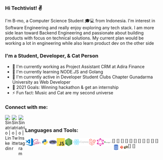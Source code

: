 ### Hi Techtivist! ✌
I'm B-mo, a Computer Science Student 🎓💻 from Indonesia. I'm interest in Software Engineering and really enjoy exploring any tech stack. I am more side lean toward Backend Engineering and passionate about building products with focus on technical solutions. My current plan would be working a lot in engineering while also learn product dev on the other side

### I'm a Student, Developer, & Cat Person
- 🏢 I'm currently working as Project Assistant CRM at Adira Finance
- 🚀 I'm currently learning NODE.JS and Golang
- 👋 I'm currently active in Developer Student Clubs Chapter Gunadarma University as Web Developer
- 🎯 2021 Goals: Winning hackathon & get an internship
- ⚡ Fun fact: Music and Cat are my second universe

### Connect with me:

[<img align="left" alt="Sinatrio | Linkedin" width="22px" src="https://cdn.jsdelivr.net/npm/simple-icons@v4/icons/linkedin.svg">][linkedin]
[<img align="left" alt="Sinatrio | Twitter" width="22px" src="https://cdn.jsdelivr.net/npm/simple-icons@v4/icons/twitter.svg">][twitter]
[<img align="left" alt="Sinatrio | Instagram" width="22px" src="https://cdn.jsdelivr.net/npm/simple-icons@v4/icons/instagram.svg">][instagram]

<br/>

### Languages and Tools:

[<img align="left" alt="Visual Studio Code" width="26px" src="https://raw.githubusercontent.com/github/explore/80688e429a7d4ef2fca1e82350fe8e3517d3494d/topics/visual-studio-code/visual-studio-code.png"/>]
[<img align="left" alt="Saas" width="26px" src="https://raw.githubusercontent.com/github/explore/80688e429a7d4ef2fca1e82350fe8e3517d3494d/topics/sass/sass.png"/>]
[<img align="left" alt="Python" width="26px" src="https://raw.githubusercontent.com/github/explore/80688e429a7d4ef2fca1e82350fe8e3517d3494d/topics/python/python.png"/>]
[<img align="left" alt="PHP" width="26px" src="https://raw.githubusercontent.com/github/explore/80688e429a7d4ef2fca1e82350fe8e3517d3494d/topics/php/php.png"/>]
[<img align="left" alt="Javascript" width="26px" src="https://raw.githubusercontent.com/github/explore/80688e429a7d4ef2fca1e82350fe8e3517d3494d/topics/javascript/javascript.png"/>]
[<img align="left" alt="Node" width="26px" src="https://raw.githubusercontent.com/github/explore/80688e429a7d4ef2fca1e82350fe8e3517d3494d/topics/nodejs/nodejs.png"/>]
[<img align="left" alt="React" width="26px" src="https://raw.githubusercontent.com/github/explore/80688e429a7d4ef2fca1e82350fe8e3517d3494d/topics/react/react.png"/>]
[<img align="left" alt="Express" width="26px" src="https://raw.githubusercontent.com/github/explore/80688e429a7d4ef2fca1e82350fe8e3517d3494d/topics/express/express.png"/>]
[<img align="left" alt="Laravel" width="26px" src="https://raw.githubusercontent.com/github/explore/80688e429a7d4ef2fca1e82350fe8e3517d3494d/topics/laravel/laravel.png"/>]
[<img align="left" alt="GraphQL" width="26px" src="https://raw.githubusercontent.com/github/explore/80688e429a7d4ef2fca1e82350fe8e3517d3494d/topics/graphql/graphql.png"/>]
[<img align="left" alt="MongoDB" width="26px" src="https://raw.githubusercontent.com/github/explore/80688e429a7d4ef2fca1e82350fe8e3517d3494d/topics/mongodb/mongodb.png"/>]
[<img align="left" alt="SQL" width="26px" src="https://raw.githubusercontent.com/github/explore/80688e429a7d4ef2fca1e82350fe8e3517d3494d/topics/sql/sql.png"/>]
[<img align="left" alt="Git" width="26px" src="https://raw.githubusercontent.com/github/explore/80688e429a7d4ef2fca1e82350fe8e3517d3494d/topics/git/git.png"/>]

[linkedin]:https://www.linkedin.com/in/sinatrio-bimo-wahyudi-bbb01a193/
[twitter]:https://twitter.com/sntrbm
[instagram]:https://www.instagram.com/sinatriobimo/


